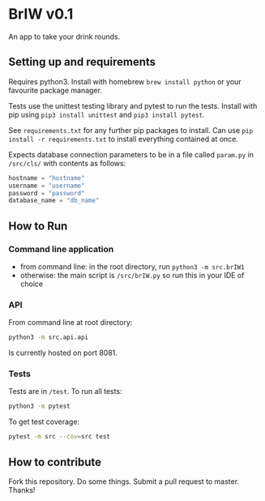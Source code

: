 # BrIW v0.1

An app to take your drink rounds.

## Setting up and requirements

Requires python3. Install with homebrew `brew install python` or your favourite package manager.

Tests use the unittest testing library and pytest to run the tests. Install with pip using `pip3 install unittest` and `pip3 install pytest`.

See `requirements.txt` for any further pip packages to install. Can use `pip install -r requirements.txt` to install everything contained at once.

Expects database connection parameters to be in a file called `param.py` in `/src/cls/` with contents as follows:

```python
hostname = "hostname"
username = "username"
password = "password"
database_name = "db_name"
```

## How to Run

### Command line application

- from command line: in the root directory, run `python3 -m src.brIW1`
- otherwise: the main script is `/src/brIW.py` so run this in your IDE of choice 

### API

From command line at root directory:

```bash
python3 -m src.api.api
```

Is currently hosted on port 8081.

### Tests

Tests are in `/test`. To run all tests:

```bash
python3 -m pytest
```

To get test coverage:

```bash
pytest -m src --cov=src test
```

## How to contribute

Fork this repository. Do some things. Submit a pull request to master. Thanks!

